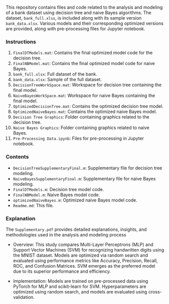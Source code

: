 This repository contains files and code related to the analysis and modeling of a bank dataset using decision tree and naive Bayes algorithms. The dataset, `bank_full.xlsx`, is included along with its sample version `bank_data.xlsx`. Various models and their corresponding optimized versions are provided, along with pre-processing files for Jupyter notebook.

### Instructions

1. `FinalDTModels.mat`: Contains the final optimized model code for the decision tree.
2. `FinalNBModel.mat`: Contains the final optimized model code for naive Bayes.
3. `bank_full.xlsx`: Full dataset of the bank.
4. `bank_data.xlsx`: Sample of the full dataset.
5. `DecisionTreeWorkSpace.mat`: Workspace for decision tree containing the final model.
6. `NaiveBayesWorkSpace.mat`: Workspace for naive Bayes containing the final model.
7. `OptimizedDecisionTree.mat`: Contains the optimized decision tree model.
8. `OptimizedNaiveBayes.mat`: Contains the optimized naive Bayes model.
9. `Decision Tree Graphics`: Folder containing graphics related to the decision tree.
10. `Naive Bayes Graphics`: Folder containing graphics related to naive Bayes.
11. `Pre-Processing Data.ipynb`: Files for pre-processing in Jupyter notebook.

### Contents

- `DecisionTreeSupplementaryFinal.m`: Supplementary file for decision tree modeling.
- `NaiveBayesSupplementaryFinal.m`: Supplementary file for naive Bayes modeling.
- `FinalDTModels.m`: Decision tree model code.
- `FinalNBModel.m`: Naive Bayes model code.
- `optimizedNaiveBayes.m`: Optimized naive Bayes model code.
- `Readme.md`: This file.

### Explanation
The `Supplementary.pdf` provides detailed explanations, insights, and methodologies used in the analysis and modeling process

- Overview:
This study compares Multi-Layer Perceptrons (MLP) and Support Vector Machines (SVM) for recognizing handwritten digits using the MNIST dataset. Models are optimized via random search and evaluated using performance metrics like Accuracy, Precision, Recall, ROC, and Confusion Matrices. SVM emerges as the preferred model due to its superior performance and efficiency.

- Implementation:
Models are trained on pre-processed data using PyTorch for MLP and scikit-learn for SVM. Hyperparameters are optimized using random search, and models are evaluated using cross-validation.

